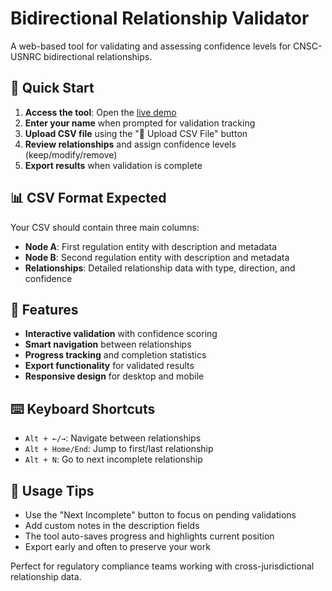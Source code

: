 # Bidirectional Relationship Validator

A web-based tool for validating and assessing confidence levels for CNSC-USNRC bidirectional relationships.

## 🚀 Quick Start

1. **Access the tool**: Open the [live demo](https://yourusername.github.io/your-repo-name)
2. **Enter your name** when prompted for validation tracking
3. **Upload CSV file** using the "📁 Upload CSV File" button
4. **Review relationships** and assign confidence levels (keep/modify/remove)
5. **Export results** when validation is complete

## 📊 CSV Format Expected

Your CSV should contain three main columns:
- **Node A**: First regulation entity with description and metadata
- **Node B**: Second regulation entity with description and metadata  
- **Relationships**: Detailed relationship data with type, direction, and confidence

## 🎯 Features

- **Interactive validation** with confidence scoring
- **Smart navigation** between relationships
- **Progress tracking** and completion statistics
- **Export functionality** for validated results
- **Responsive design** for desktop and mobile

## ⌨️ Keyboard Shortcuts

- `Alt + ←/→`: Navigate between relationships
- `Alt + Home/End`: Jump to first/last relationship
- `Alt + N`: Go to next incomplete relationship

## 🔧 Usage Tips

- Use the "Next Incomplete" button to focus on pending validations
- Add custom notes in the description fields
- The tool auto-saves progress and highlights current position
- Export early and often to preserve your work

Perfect for regulatory compliance teams working with cross-jurisdictional relationship data.
